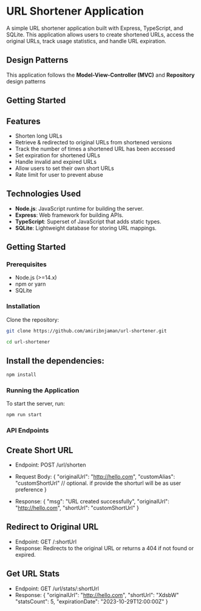 # URL Shortener Application

A simple URL shortener application built with Express, TypeScript, and SQLite. This application allows users to create shortened URLs, access the original URLs, track usage statistics, and handle URL expiration.

## Design Patterns

This application follows the **Model-View-Controller (MVC)** and **Repository** design patterns

## Getting Started

## Features

- Shorten long URLs
- Retrieve & redirected to original URLs from shortened versions
- Track the number of times a shortened URL has been accessed
- Set expiration for shortened URLs
- Handle invalid and expired URLs
- Allow users to set their own short URLs
- Rate limit for user to prevent abuse


## Technologies Used

- **Node.js**: JavaScript runtime for building the server.
- **Express**: Web framework for building APIs.
- **TypeScript**: Superset of JavaScript that adds static types.
- **SQLite**: Lightweight database for storing URL mappings.

## Getting Started

### Prerequisites

- Node.js (>=14.x)
- npm or yarn
- SQLite

### Installation

Clone the repository:

```bash
git clone https://github.com/amiribnjaman/url-shortener.git

cd url-shortener
```

## Install the dependencies:

```bash
npm install
```


### Running the Application
To start the server, run:

```bash
npm run start
```

### API Endpoints
## Create Short URL

- Endpoint: POST /url/shorten
- Request Body:
{
  "originalUrl": "http://hello.com",
  "customAlias": "customShortUrl" // optional. if provide the shorturl will be as user preference
}

- Response:
{
  "msg": "URL created successfully",
  "originalUrl": "http://hello.com",
  "shortUrl": "customShortUrl"
}

## Redirect to Original URL

- Endpoint: GET /:shortUrl
- Response: Redirects to the original URL or returns a 404 if not found or expired.

## Get URL Stats
- Endpoint: GET /url/stats/:shortUrl
- Response:
{
  "originalUrl": "http://hello.com",
  "shortUrl": "XdsbW"
  "statsCount": 5,
  "expirationDate": "2023-10-29T12:00:00Z"
}